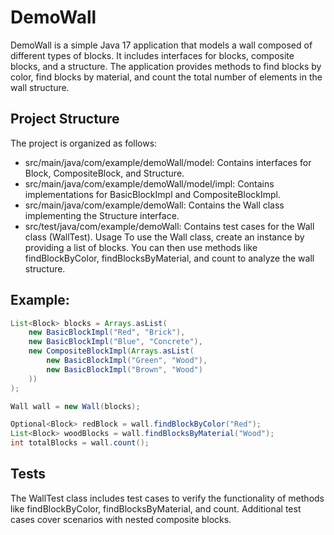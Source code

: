# **DemoWall**

DemoWall is a simple Java 17 application that models a wall composed of different types of blocks. It includes interfaces for blocks, composite blocks, and a structure. The application provides methods to find blocks by color, find blocks by material, and count the total number of elements in the wall structure.

## **Project Structure** 

The project is organized as follows:

* src/main/java/com/example/demoWall/model: Contains interfaces for Block, CompositeBlock, and Structure.
* src/main/java/com/example/demoWall/model/impl: Contains implementations for BasicBlockImpl and CompositeBlockImpl.
* src/main/java/com/example/demoWall: Contains the Wall class implementing the Structure interface.
* src/test/java/com/example/demoWall: Contains test cases for the Wall class (WallTest).
Usage
To use the Wall class, create an instance by providing a list of blocks. You can then use methods like findBlockByColor, findBlocksByMaterial, and count to analyze the wall structure.

## Example:

```java
List<Block> blocks = Arrays.asList(
    new BasicBlockImpl("Red", "Brick"),
    new BasicBlockImpl("Blue", "Concrete"),
    new CompositeBlockImpl(Arrays.asList(
        new BasicBlockImpl("Green", "Wood"),
        new BasicBlockImpl("Brown", "Wood")
    ))
);

Wall wall = new Wall(blocks);

Optional<Block> redBlock = wall.findBlockByColor("Red");
List<Block> woodBlocks = wall.findBlocksByMaterial("Wood");
int totalBlocks = wall.count();
```

## Tests
The WallTest class includes test cases to verify the functionality of methods like findBlockByColor, findBlocksByMaterial, and count. Additional test cases cover scenarios with nested composite blocks.
